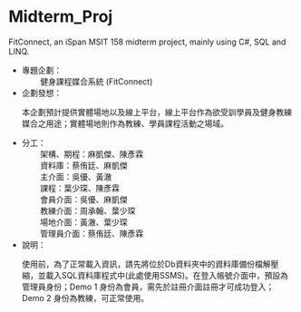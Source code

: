 # Midterm_Proj
FitConnect, an iSpan MSIT 158 midterm project, mainly using C#, SQL and LINQ.

<ul>
  <li>專題企劃：</li>
  <div>
    <span>&emsp;&emsp;</span>
    健身課程媒合系統 (FitConnect)
  </div>
  <li>企劃發想：</li>
    <div>
      <p>本企劃預計提供實體場地以及線上平台，線上平台作為欲受訓學員及健身教練媒合之用途；實體場地則作為教練、學員課程活動之場域。</p>
    </div>
  <li>分工：</li>
  <div>
    <span>&emsp;&emsp;</span>
    架構、期程：麻凱傑、陳彥霖
  </div>
  <div>
    <span>&emsp;&emsp;</span>
    資料庫：蔡侑廷、麻凱傑
  </div>
  <div>
    <span>&emsp;&emsp;</span>
    主介面：吳優、黃澈    
  </div>
    <div>
      <span>&emsp;&emsp;</span>
      課程：葉少琛、陳彥霖      
    </div>
  <div>
    <span>&emsp;&emsp;</span>
    會員介面：吳優、麻凱傑    
  </div>
  <div>
    <span>&emsp;&emsp;</span>
    教練介面：周承翰、葉少琛    
  </div>
  <div>
    <span>&emsp;&emsp;</span>
    場地介面：黃澈、葉少琛    
  </div>
  <div>
    <span>&emsp;&emsp;</span>
    管理員介面：蔡侑廷、陳彥霖    
  </div>
  <li>說明：</li>
  <diV>
    <p>使用前，為了正常載入資訊，請先將位於Db資料夾中的資料庫備份檔解壓縮，並載入SQL資料庫程式中(此處使用SSMS)。在登入帳號介面中，預設為管理員身份；Demo 1 身份為會員，需先於註冊介面註冊才可成功登入；Demo 2 身份為教練，可正常使用。</P>
  </diV>
</ul>
